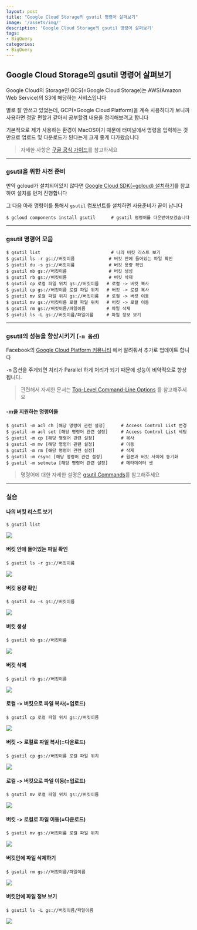 ```yaml
---
layout: post
title: "Google Cloud Storage의 gsutil 명령어 살펴보기"
image: '/assets/img/'
description: 'Google Cloud Storage의 gsutil 명령어 살펴보기'
tags:
- BigQuery
categories:
- BigQuery
---
```



## Google Cloud Storage의 gsutil 명령어 살펴보기

Google Cloud의 Storage인 GCS(=Google Cloud Storage)는 AWS(Amazon Web Service)의 S3에
해당하는 서비스입니다 

별로 잘 안쓰고 있었는데, GCP(=Google Cloud Platform)을 계속 사용하다가 보니까 사용하면 정말 편할거 같아서
공부할겸 내용을 정리해보려고 합니다

기본적으로 제가 사용하는 환경이 MacOS이기 때문에 터미널에서 명령을 입력하는 것만으로 업로드 및 다운로드가 된다는게
크게 좋게 다가왔습니다


> 자세한 사항은 [구글 공식 가이드](https://cloud.google.com/storage/docs/how-to)를 참고하세요

---

### gsutil을 위한 사전 준비

만약 gcloud가 설치되어있지 않다면 [Google Cloud SDK(=gcloud) 설치하기](https://jungwoon.github.io/google%20cloud/2017/10/26/install-gcloud/)를
참고하여 설치를 먼저 진행합니다

그 다음 아래 명령어를 통해서 `gsutil` 컴포넌트를 설치하면 사용준비가 끝이 납니다

```
$ gcloud components install gsutil      # gsutil 명령어를 다운받아보겠습니다
```

---

### gsutil 명령어 모음

```
$ gsutil list                           # 나의 버킷 리스트 보기
$ gsutil ls -r gs://버킷이름             # 버킷 안에 들어있는 파일 확인
$ gsutil du -s gs://버킷이름             # 버킷 용량 확인
$ gsutil mb gs://버킷이름                # 버킷 생성
$ gsutil rb gs://버킷이름                # 버킷 삭제
$ gsutil cp 로컬 파일 위치 gs://버킷이름   # 로컬 -> 버킷 복사
$ gsutil cp gs://버킷이름 로컬 파일 위치   # 버킷 -> 로컬 복사
$ gsutil mv 로컬 파일 위치 gs://버킷이름   # 로컬 -> 버킷 이동
$ gsutil mv gs://버킷이름 로컬 파일 위치   # 버킷 -> 로컬 이동
$ gsutil rm gs://버킷이름/파일이름        # 파일 삭제
$ gsutil ls -L gs://버킷이름/파일이름     # 파일 정보 보기
```

---

### gsutil의 성능을 향상시키기 (`-m 옵션`)

Facebook의 [Google Cloud Platform 커뮤니티](https://www.facebook.com/groups/googlecloudkorea/) 에서 알려줘서 추가로 
업데이트 합니다

`-m` 옵션을 주게되면 처리가 Parallel 하게 처리가 되기 때문에 성능이 비약적으로 향상됩니다.

> 관련해서 자세한 문서는 [Top-Level Command-Line Options](https://cloud.google.com/storage/docs/gsutil/addlhelp/TopLevelCommandLineOptions)
를 참고해주세요 

#### -m을 지원하는 명령어들

```
$ gsutil -m acl ch [해당 명령어 관련 설정]      # Access Control List 변경
$ gsutil -m acl set [해당 명령어 관련 설정]     # Access Control List 세팅
$ gsutil -m cp [해당 명령어 관련 설정]          # 복사
$ gsutil -m mv [해당 명령어 관련 설정]          # 이동
$ gsutil -m rm [해당 명령어 관련 설정]          # 삭제
$ gsutil -m rsync [해당 명령어 관련 설정]       # 원본과 버킷 사이에 동기화
$ gsutil -m setmeta [해당 명령어 관련 설정]     # 메타데이터 셋
``` 

> 명령어에 대한 자세한 설명은 [gsutil Commands](https://cloud.google.com/storage/docs/gsutil/commands/cp)를 참고해주세요

---

### 실습

#### 나의 버킷 리스트 보기

```
$ gsutil list
```

![](https://cdn-images-1.medium.com/max/1200/1*M4Xovp7gycycXshf5sal5g.png)

#### 버킷 안에 들어있는 파일 확인

```
$ gsutil ls -r gs://버킷이름
```

![](https://cdn-images-1.medium.com/max/800/1*jzByVSDvdUKGSB9z16vsRg.png)

#### 버킷 용량 확인

```
$ gsutil du -s gs://버킷이름
```

![](https://cdn-images-1.medium.com/max/600/1*S2FUkwmmMu3r64zPYZ2izQ.png)

#### 버킷 생성

```
$ gsutil mb gs://버킷이름
```

![](https://cdn-images-1.medium.com/max/1600/1*19lGJVIY7teUPJsqfjTMVQ.png)

#### 버킷 삭제

```
$ gsutil rb gs://버킷이름
```

![](https://cdn-images-1.medium.com/max/1600/1*UWz4lHlfRAa6iKiX3kQEyA.png)

#### 로컬 -> 버킷으로 파일 복사(=업로드)

```
$ gsutil cp 로컬 파일 위치 gs://버킷이름
```

![](https://cdn-images-1.medium.com/max/2000/1*jqZd1jgDZg3_zRAuwcaGkw.png)

#### 버킷 -> 로컬로 파일 복사(=다운로드)

```
$ gsutil cp gs://버킷이름 로컬 파일 위치
```

![](https://cdn-images-1.medium.com/max/2000/1*Z6_S69VBJRNzlYYyW5m4Vg.png)

#### 로컬 -> 버킷으로 파일 이동(=업로드)

```
$ gsutil mv 로컬 파일 위치 gs://버킷이름
```

![](https://cdn-images-1.medium.com/max/2000/1*mGb6JnPv_lJ7u6bqByODOA.png)

#### 버킷 -> 로컬로 파일 이동(=다운로드)

```
$ gsutil mv gs://버킷이름 로컬 파일 위치
```

![](https://cdn-images-1.medium.com/max/1600/1*_fMJzk9N93e_KZAbsBdVDg.png)

#### 버킷안에 파일 삭제하기

```
$ gsutil rm gs://버킷이름/파일이름
```

![](https://cdn-images-1.medium.com/max/2000/1*r9-kL2HmUAj2I6bYl0XSxQ.png)

#### 버킷안에 파일 정보 보기

```
$ gsutil ls -L gs://버킷이름/파일이름
```

![](https://cdn-images-1.medium.com/max/2000/1*ut6GQ4yqmZQSiwdlLvUbUw.png)
